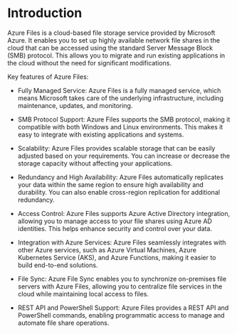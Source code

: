 # Introduction

Azure Files is a cloud-based file storage service provided by Microsoft Azure. It enables you to set up highly available network file shares in the cloud that can be accessed using the standard Server Message Block (SMB) protocol. This allows you to migrate and run existing applications in the cloud without the need for significant modifications.

Key features of Azure Files:

- Fully Managed Service: Azure Files is a fully managed service, which means Microsoft takes care of the underlying infrastructure, including maintenance, updates, and monitoring.

- SMB Protocol Support: Azure Files supports the SMB protocol, making it compatible with both Windows and Linux environments. This makes it easy to integrate with existing applications and systems.

- Scalability: Azure Files provides scalable storage that can be easily adjusted based on your requirements. You can increase or decrease the storage capacity without affecting your applications.

- Redundancy and High Availability: Azure Files automatically replicates your data within the same region to ensure high availability and durability. You can also enable cross-region replication for additional redundancy.

- Access Control: Azure Files supports Azure Active Directory integration, allowing you to manage access to your file shares using Azure AD identities. This helps enhance security and control over your data.

- Integration with Azure Services: Azure Files seamlessly integrates with other Azure services, such as Azure Virtual Machines, Azure Kubernetes Service (AKS), and Azure Functions, making it easier to build end-to-end solutions.

- File Sync: Azure File Sync enables you to synchronize on-premises file servers with Azure Files, allowing you to centralize file services in the cloud while maintaining local access to files.

- REST API and PowerShell Support: Azure Files provides a REST API and PowerShell commands, enabling programmatic access to manage and automate file share operations.
